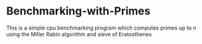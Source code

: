 # Benchmarking-with-Primes
This is a simple cpu benchmarking program which computes primes up to n using the Miller Rabin algorithm and sieve of Eratosthenes
